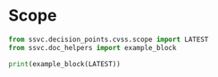 # Scope

```python exec="true" idprefix=""
from ssvc.decision_points.cvss.scope import LATEST
from ssvc.doc_helpers import example_block

print(example_block(LATEST))
```
